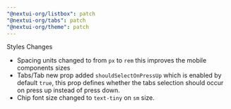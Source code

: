 ```yaml
---
"@nextui-org/listbox": patch
"@nextui-org/tabs": patch
"@nextui-org/theme": patch
---
```


Styles Changes

- Spacing units changed to from `px` to `rem` this improves the mobile components sizes
- Tabs/Tab new prop added `shouldSelectOnPressUp` which is enabled by default `true`, this prop defines whether the tabs selection should occur on press up instead of press down.
- Chip font size changed to `text-tiny` on `sm` size.
